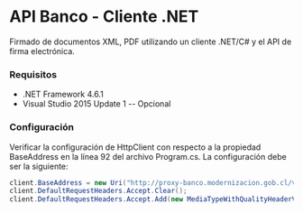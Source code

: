# API Banco - Cliente .NET

Firmado de documentos XML, PDF utilizando un cliente .NET/C# y el API de firma electrónica.

### Requisitos
- .NET Framework 4.6.1
- Visual Studio 2015 Update 1 -- Opcional

### Configuración

Verificar la configuración de HttpClient con respecto a la propiedad BaseAddress en la línea 92 del archivo Program.cs. La configuración debe ser la siguiente:

```cs
client.BaseAddress = new Uri("http://proxy-banco.modernizacion.gob.cl/v1/files/");
client.DefaultRequestHeaders.Accept.Clear();
client.DefaultRequestHeaders.Accept.Add(new MediaTypeWithQualityHeaderValue("application/json"));
```

